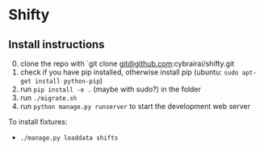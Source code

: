 # Shifty
## Install instructions

0. clone the repo with `git clone git@github.com:cybrairai/shifty.git
1. check if you have pip installed, otherwise install pip (ubuntu: `sudo apt-get install python-pip`)
2. run `pip install -e .` (maybe with sudo?) in the folder
3. run `./migrate.sh`
4. run `python manage.py runserver` to start the development web server

To install fixtures:
* ```./manage.py loaddata shifts```
